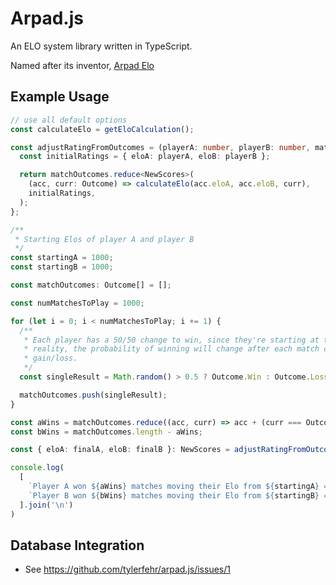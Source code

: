 # Arpad.js

An ELO system library written in TypeScript.

Named after its inventor, [Arpad Elo](https://en.wikipedia.org/wiki/Arpad_Elo)

## Example Usage

```typescript
// use all default options
const calculateElo = getEloCalculation();

const adjustRatingFromOutcomes = (playerA: number, playerB: number, matchOutcomes: Outcome[]): NewScores => {
  const initialRatings = { eloA: playerA, eloB: playerB };

  return matchOutcomes.reduce<NewScores>(
    (acc, curr: Outcome) => calculateElo(acc.eloA, acc.eloB, curr),
    initialRatings,
  );
};

/**
 * Starting Elos of player A and player B
 */
const startingA = 1000;
const startingB = 1000;

const matchOutcomes: Outcome[] = [];

const numMatchesToPlay = 1000;

for (let i = 0; i < numMatchesToPlay; i += 1) {
  /**
   * Each player has a 50/50 change to win, since they're starting at the same elo. In
   * reality, the probability of winning will change after each match corresponding to the Elo
   * gain/loss.
   */
  const singleResult = Math.random() > 0.5 ? Outcome.Win : Outcome.Loss

  matchOutcomes.push(singleResult);
}

const aWins = matchOutcomes.reduce((acc, curr) => acc + (curr === Outcome.Win ? 1 : 0), 0);
const bWins = matchOutcomes.length - aWins;

const { eloA: finalA, eloB: finalB }: NewScores = adjustRatingFromOutcomes(startingA, startingB, matchOutcomes);

console.log(
  [
    `Player A won ${aWins} matches moving their Elo from ${startingA} => ${finalA}`,
    `Player B won ${bWins} matches moving their Elo from ${startingB} => ${finalB}`,
  ].join('\n')
)

```

## Database Integration

- See <https://github.com/tylerfehr/arpad.js/issues/1>
